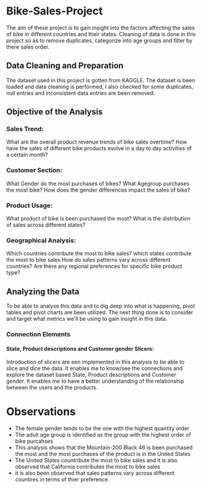 # Bike-Sales-Project
The aim of these project is to gain insight into the factors affecting the sales of bike in different countries and their states. Cleaning of data is done in this project so as to remove duplicates, categorize into age groups and filter by there sales order.
## Data Cleaning and Preparation
The dataset used in this project is gotten from KAGGLE. The dataset is been loaded and data cleaning is performed, I also checked for some duplicates, null entries and inconsistent data entries are been removed.
## Objective of the Analysis
### Sales Trend:

What are the overall product revenue trends of bike sales overtime?
How have the sales of different bike products evolve in a day to day activities of a certain month?
### Customer Section:

What Gender do the most purchases of bikes?
What Agegroup purchases the most bike?
How does the gender differences impact the sales of bike?
### Product Usage:

What product of bike is been purchased the most?
What is the distribution of sales across different states?
### Geographical Analysis:

Which countries contribute the most to bike sales?
which states contribute the most to bike sales
How do sales patterns vary across different countries?
Are there any regional preferences for specific bike product type?
## Analyzing the Data

To be able to analyse this data and to dig deep into what is happening, pivot tables and pivot charts are been utilized. The next thing done is to consider and target what metrics we'll be using to gain insight in this data.
### Connection Elements
#### State, Product descriptions and Customer gender Slicers:
Introduction of slicers are een implemented in this analysis to be able to slice and dice the data. It enables me to know/see the connections and explore the dataset based State, Product descriptions and Customer gender. It enables me to have a better understanding of the relationship between the users and the products.
# Observations
* The female gender tends to be the one with the highest quantity order
* The adult age group is identified as the group with the highest order of bike purcahses
* This analysis shows that the Mountain-200 Black 46 is been purchased the most and the most purchases of the product is in the United States
* The United States countribute the most to bike sales and it is also observed that California contributes the most to bike sales
* it is also been observed that sales patterns vary across different countires in terms of thier preference.
